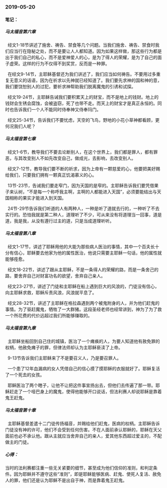 ### 2019-05-20

#### 笔记：

##### 马太福音第六章

&nbsp;    经文1-18节讲述了施舍、祷告、禁食等几个问题。当我们施舍、祷告、禁食时我们应当行在隐秘之处，而不是要让人人都知道。因为如果这样做，那这些行为都是出于我们自己的私心，而不是爱神爱人的心，是为了得人的荣耀，是为了自己的面子虚荣。这样的行为不仅得不到奖赏，反而是一种罪。

&nbsp;    在经文9-14节，主耶稣基督还为我们讲述了，我们应当如何祷告。不要用过多重复无意义的话语，因为在祈求以先神就已经知道了。我们要先求神的国和神的意，我们要饶恕别人的过犯，要祈求神帮助我们脱离魔鬼的引诱和试探。

&nbsp;    经文19-24节，主耶稣告诫我们要积累天上的财宝，而不是地上的钱财。地上的钱财会生锈会腐蚀，会被盗窃，死了也带不走。而天上的财宝才是真正永恒的。同时也告诉我们一个人不能同时侍奉神又侍奉玛门。

&nbsp;    经文25-34节，告诉我们不要忧虑，天空的飞鸟，野地的小花小草神都看顾，更何况我们人呢？

##### 马太福音第七章

&nbsp;    经文1-6节，教导我们不要去论断别人，在这个世界上，我们都是罪人，都有罪恶，与其改变别人不如先改变自己，做成光，去影响，去改变别人。

&nbsp;    经文7-12节，教导我们要不断的祈求，因为上帝有一颗慈爱的心，他要把美好赐给我们，只要我们拥有一颗真正饥渴慕义的心。

&nbsp;    13节-23节，告诫我们要走窄门，因为天国的是窄的。主耶稣告诉我们要凭借果子来认树，“不是每一个称呼我主啊，主啊的人都能进入天国”，必须要能结出与天国相称的果实才能进入到天国。

&nbsp;    24节-29节告诉我们听道的人有两种人，一种是听了道就去行的，一种听了不去实行的。恐怕我就是第二种人，道理听了不少，可从来没有将道理当一回事，道是道，我是我，从没有遵行过主的道，只是当成道理听听。

##### 马太福音第八章

&nbsp;    经文1-17节，讲述了耶稣用他的大能为那些病人医治的事情，其中一个百夫长十分有信心，耶稣要去他家为他的属性医治，他说只需要主耶稣一句话，他的属性就能够痊愈。

&nbsp;    经文18-22节，讲述了跟从主耶稣，不是一条得人的荣耀的路，而是一条舍己的路，要舍弃自己对财富功名的欲望，舍弃自己亲人。

&nbsp;    经文23-27节，讲述了门徒和主耶稣在船上遇到巨大的风浪的，门徒没有信心，向主耶稣求救，耶稣斥责风浪，风浪就平息了。

&nbsp;    经文28-32节，讲述了主耶稣在格拉森遇到两个被鬼附身的人，并为他们赶鬼的事情。为了驱赶魔鬼，牺牲了一大群猪。这段圣经老师也经常讲到，神为了为了救一个所花费的代价远超过我们所能够赚取的。
    
##### 马太福音第九章

&nbsp;    主耶稣坐船回到自己住的城镇，医治了一个瘫痪的人，为要人知道他有赦免罪的权柄，他赦免瘫子的罪，但律法师却认为主耶稣亵渎了上帝。

&nbsp;    9-13节告诉我们主耶稣来了不是要召义人，乃是要召罪人。

&nbsp;    一个患了12年血漏病的女人凭借自己的信心摸了摸耶稣的衣服就好了。耶稣复活了一个死去的女孩。

&nbsp;    耶稣医治了两个瞎子，让他不让把这件事宣扬出去，但他们去传遍了那一带。耶稣赶走了一个哑巴身上的魔鬼，使得他能够开口说话，但法利赛人却说耶稣是靠着鬼王赶鬼。

##### 马太福音第十章

&nbsp;    主耶稣基督差遣十二门徒传扬福音，并赐给他们赶鬼，医病的权柄。主耶稣告诉门徒没有神的许可，他们不会受到任何伤害。不在人面前承认耶稣的，耶稣在天父面前也必不承认他。跟从主就应当舍弃自己的亲人，爱其他东西超过爱主的，不配做主的门徒。

##### 心得：

当时的法利赛都注重一些无关紧要的细节，甚至成为他们信仰的准则，和判定条件。因为耶稣并不遵守这些“准则”，即是耶稣能够医病、赶鬼、使死人复活、赦免人的罪，他们还是认为耶稣不是出自于神，而是靠着鬼王赶鬼。
